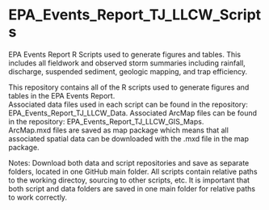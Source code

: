 # EPA_Events_Report_TJ_LLCW_Scripts
EPA Events Report R Scripts used to generate figures and tables.  This includes all fieldwork and observed storm summaries including rainfall, discharge, suspended sediment, geologic mapping, and trap efficiency.

This repository contains all of the R scripts used to generate figures and tables in the EPA Events Report.  
Associated data files used in each script can be found in the repository: EPA_Events_Report_TJ_LLCW_Data.
Associated ArcMap files can be found in the repository: EPA_Events_Report_TJ_LLCW_GIS_Maps.  
	ArcMap.mxd files are saved as map package which means that all associated spatial data can be downloaded with the .mxd file in the map package.
	
Notes:
Download both data and script repositories and save as separate folders, located in one GitHub main folder.
All scripts contain relative paths to the working directoy, sourcing to other scripts, etc.  It is important that both script and data folders are saved in one main folder for relative paths to work correctly.


